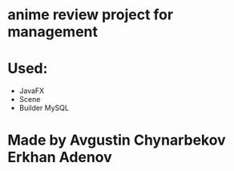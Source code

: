 # anime review project for management 

# Used:
- JavaFX 
- Scene 
- Builder MySQL
# Made by Avgustin Chynarbekov Erkhan Adenov
